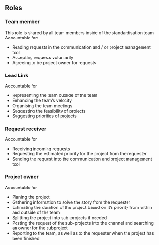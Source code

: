 ## Roles

### Team member
This role is shared by all team members inside of the standardisation team
Accountable for:
- Reading requests in the communication and / or project management tool
- Accepting requests voluntarily
- Agreeing to be project owner for requests

### Lead Link
Accountable for
- Representing the team outside of the team
- Enhancing the team’s velocity
- Organising the team meetings
- Suggesting the feasibility of projects
- Suggesting priorities of projects

### Request receiver
Accountable for
- Receiving incoming requests
- Requesting the estimated priority for the project from the requester
- Sending the request into the communication and project management tool

### Project owner
Accountable for
- Planing the project
- Gathering information to solve the story from the requester
- Estimating the duration of the project based on it’s priority from within and outside of the team
- Splitting the project into sub-projects if needed
- Posting the request of the sub-projects into the channel and searching an owner for the subproject
- Reporting to the team, as well as to the requester when the project has been finished

